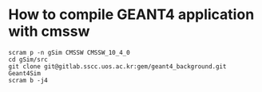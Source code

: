 # How to compile GEANT4 application with cmssw
```
scram p -n gSim CMSSW CMSSW_10_4_0
cd gSim/src
git clone git@gitlab.sscc.uos.ac.kr:gem/geant4_background.git Geant4Sim
scram b -j4
```
